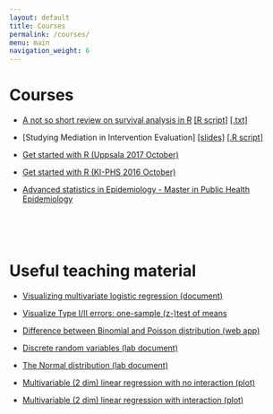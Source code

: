 ```yaml
---
layout: default
title: Courses
permalink: /courses/
menu: main
navigation_weight: 6
---
```


Courses
=====================

- [A not so short review on survival analysis in R](http://rpubs.com/alecri/258589)        [[R script]](/courses/review_survival.R) [[.txt]](/courses/review_survival.txt)  

- [Studying Mediation in Intervention Evaluation]  [[slides]](/courses/medation.pdf) [[.R script]](/courses/mediation.R)  

- [Get started with R (Uppsala 2017 October)](/courses/getStartedR_uuh.html)

- [Get started with R (KI-PHS 2016 October)](/courses/getStartedR.html)

- [Advanced statistics in Epidemiology - Master in Public Health Epidemiology]()


<div style="height:50px"></div>

Useful teaching material
=====================

- [Visualizing multivariate logistic regression (document)](http://rpubs.com/alecri/multivLogistic)  

- [Visualize Type I/II errors: one-sample (z-)test of means](http://alessiocrippa.com/shiny/hp_err)

- [Difference between Binomial and Poisson distribution (web app)](http://alessiocrippa.com/shiny/bin_poi)  

- [Discrete random variables (lab document)](http://rpubs.com/alecri/discr_rv)

- [The Normal distribution (lab document)](http://rpubs.com/alecri/norm_rv)

- [Multivariable (2 dim) linear regression with no interaction (plot)](https://plot.ly/~alecri/216/no-interaction)

- [Multivariable (2 dim) linear regression with interaction (plot)](https://plot.ly/~alecri/214/interaction)